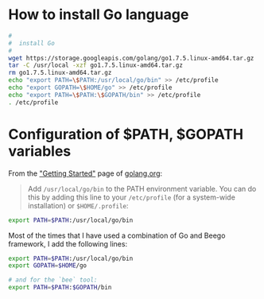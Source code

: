 # How to install Go language
```bash
#
#  install Go
#
wget https://storage.googleapis.com/golang/go1.7.5.linux-amd64.tar.gz
tar -C /usr/local -xzf go1.7.5.linux-amd64.tar.gz 
rm go1.7.5.linux-amd64.tar.gz 
echo "export PATH=\$PATH:/usr/local/go/bin" >> /etc/profile
echo "export GOPATH=\$HOME/go" >> /etc/profile
echo "export PATH=\$PATH:\$GOPATH/bin" >> /etc/profile
. /etc/profile
```


# Configuration of $PATH, $GOPATH variables
From the ["Getting Started"](https://golang.org/doc/install) page of [golang.org](https://golang.org/):

> Add `/usr/local/go/bin` to the PATH environment variable.
> You can do this by adding this line to your `/etc/profile` (for a system-wide installation)
> or `$HOME/.profile`: 

```bash
export PATH=$PATH:/usr/local/go/bin
```

Most of the times that I have used a combination of Go and Beego framework, I add the following lines:

```bash
export PATH=$PATH:/usr/local/go/bin
export GOPATH=$HOME/go

# and for the `bee` tool:
export PATH=$PATH:$GOPATH/bin
```
